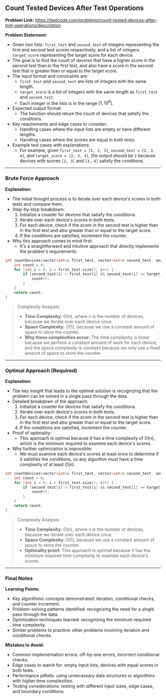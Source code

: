 ## Count Tested Devices After Test Operations
**Problem Link:** https://leetcode.com/problems/count-tested-devices-after-test-operations/description

**Problem Statement:**
- Given two lists: `first_test` and `second_test` of integers representing the first and second test scores respectively, and a list of integers `target_score` representing the target score for each device.
- The goal is to find the count of devices that have a higher score in the second test than in the first test, and also have a score in the second test that is greater than or equal to the target score.
- The input format and constraints are:
  - `first_test` and `second_test` are lists of integers with the same length.
  - `target_score` is a list of integers with the same length as `first_test` and `second_test`.
  - Each integer in the lists is in the range $[1, 10^6]$.
- Expected output format:
  - The function should return the count of devices that satisfy the conditions.
- Key requirements and edge cases to consider:
  - Handling cases where the input lists are empty or have different lengths.
  - Handling cases where the scores are equal in both tests.
- Example test cases with explanations:
  - For example, given `first_test = [1, 2, 3]`, `second_test = [2, 3, 4]`, and `target_score = [2, 3, 4]`, the output should be `2` because devices with scores `[2, 3]` and `[3, 4]` satisfy the conditions.

---

### Brute Force Approach

**Explanation:**
- The initial thought process is to iterate over each device's scores in both tests and compare them.
- Step-by-step breakdown:
  1. Initialize a counter for devices that satisfy the conditions.
  2. Iterate over each device's scores in both tests.
  3. For each device, check if the score in the second test is higher than in the first test and also greater than or equal to the target score.
  4. If the conditions are satisfied, increment the counter.
- Why this approach comes to mind first:
  - It's a straightforward and intuitive approach that directly implements the problem's requirements.

```cpp
int countDevices(vector<int>& first_test, vector<int>& second_test, vector<int>& target_score) {
    int count = 0;
    for (int i = 0; i < first_test.size(); i++) {
        if (second_test[i] > first_test[i] && second_test[i] >= target_score[i]) {
            count++;
        }
    }
    return count;
}
```

> Complexity Analysis:
> - **Time Complexity:** $O(n)$, where $n$ is the number of devices, because we iterate over each device once.
> - **Space Complexity:** $O(1)$, because we use a constant amount of space to store the counter.
> - **Why these complexities occur:** The time complexity is linear because we perform a constant amount of work for each device, and the space complexity is constant because we only use a fixed amount of space to store the counter.

---

### Optimal Approach (Required)

**Explanation:**
- The key insight that leads to the optimal solution is recognizing that the problem can be solved in a single pass through the data.
- Detailed breakdown of the approach:
  1. Initialize a counter for devices that satisfy the conditions.
  2. Iterate over each device's scores in both tests.
  3. For each device, check if the score in the second test is higher than in the first test and also greater than or equal to the target score.
  4. If the conditions are satisfied, increment the counter.
- Proof of optimality:
  - This approach is optimal because it has a time complexity of $O(n)$, which is the minimum required to examine each device's scores.
- Why further optimization is impossible:
  - We must examine each device's scores at least once to determine if it satisfies the conditions, so any algorithm must have a time complexity of at least $O(n)$.

```cpp
int countDevices(vector<int>& first_test, vector<int>& second_test, vector<int>& target_score) {
    int count = 0;
    for (int i = 0; i < first_test.size(); i++) {
        if (second_test[i] > first_test[i] && second_test[i] >= target_score[i]) {
            count++;
        }
    }
    return count;
}
```

> Complexity Analysis:
> - **Time Complexity:** $O(n)$, where $n$ is the number of devices, because we iterate over each device once.
> - **Space Complexity:** $O(1)$, because we use a constant amount of space to store the counter.
> - **Optimality proof:** This approach is optimal because it has the minimum required time complexity to examine each device's scores.

---

### Final Notes

**Learning Points:**
- Key algorithmic concepts demonstrated: iteration, conditional checks, and counter increment.
- Problem-solving patterns identified: recognizing the need for a single pass through the data.
- Optimization techniques learned: recognizing the minimum required time complexity.
- Similar problems to practice: other problems involving iteration and conditional checks.

**Mistakes to Avoid:**
- Common implementation errors: off-by-one errors, incorrect conditional checks.
- Edge cases to watch for: empty input lists, devices with equal scores in both tests.
- Performance pitfalls: using unnecessary data structures or algorithms with higher time complexities.
- Testing considerations: testing with different input sizes, edge cases, and boundary conditions.
